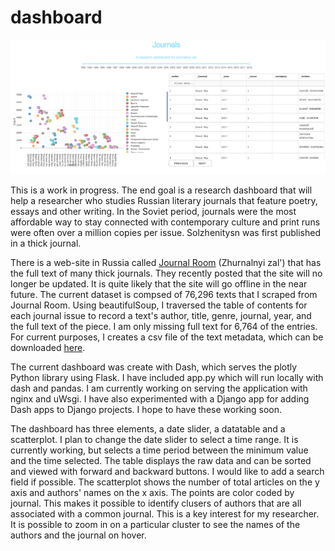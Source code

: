 # dashboard

![](https://github.com/apjanco/dashboard/raw/master/Screen%20Shot%202019-04-11%20at%202.57.13%20PM.png)

This is a work in progress.  The end goal is a research dashboard that will help a researcher who studies Russian literary journals that feature poetry, essays and other writing. In the Soviet period, journals were the most affordable way to stay connected with contemporary culture and print runs were often over a million copies per issue. Solzhenitysn was first published in a thick journal.

There is a web-site in Russia called [Journal Room](http://magazines.russ.ru/) (Zhurnalnyi zal') that has the full text of many thick journals. They recently posted that the site will no longer be updated. It is quite likely that the site will go offline in the near future.  The current dataset is compsed of 76,296 texts that I scraped from Journal Room.  Using beautifulSoup, I traversed the table of contents for each journal issue to record a text's author, title, genre, journal, year, and the full text of the piece.  I am only missing full text for 6,764 of the entries.  For current purposes, I creates a csv file of the text metadata, which can be downloaded [here](https://haverford.box.com/shared/static/jwp9pd68ffl7tneh9hjob943ikcqg6x4.csv). 

The current dashboard was create with Dash, which serves the plotly Python library using Flask.  I have included app.py which will run locally with dash and pandas.  I am currently working on serving the application with nginx and uWsgi.  I have also experimented with a Django app for adding Dash apps to Django projects.  I hope to have these working soon.  

The dashboard has three elements, a date slider, a datatable and a scatterplot.  I plan to change the date slider to select a time range.  It is currently working, but selects a time period between the minimum value and the time selected.  The table displays the raw data and can be sorted and viewed with forward and backward buttons.  I would like to add a search field if possible.  The scatterplot shows the number of total articles on the y axis and authors' names on the x axis.  The points are color coded by journal.  This makes it possible to identify clusers of authors that are all associated with a common journal.  This is a key interest for my researcher.  It is possible to zoom in on a particular cluster to see the names of the authors and the journal on hover.   

